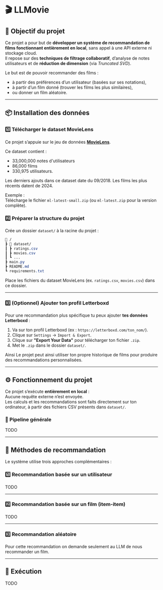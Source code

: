 # 🎬 LLMovie

## 🧠 Objectif du projet

Ce projet a pour but de **développer un système de recommandation de films fonctionnant entièrement en local**, sans appel à une API externe ni stockage cloud.  
Il repose sur des **techniques de filtrage collaboratif**, d’analyse de notes utilisateurs et de **réduction de dimension** (via *Truncated SVD*).  

Le but est de pouvoir recommander des films :
-  à partir des préférences d’un utilisateur (basées sur ses notations),
-  à partir d’un film donné (trouver les films les plus similaires),
-  ou donner un film aléatoire.

---

## 📦 Installation des données

### 1️⃣ Télécharger le dataset MovieLens

Ce projet s’appuie sur le jeu de données [**MovieLens**](https://grouplens.org/datasets/movielens/latest/).  

Ce dataset contient :
- 33,000,000 notes d'utilisateurs 
- 86,000 films 
- 330,975 utilisateurs.

Les derniers ajouts dans ce dataset date du 09/2018. Les films les plus récents datent de 2024. 

Exemple :  
Télécharge le fichier `ml-latest-small.zip` (ou `ml-latest.zip` pour la version complète).

### 2️⃣ Préparer la structure du projet

Crée un dossier `dataset/` à la racine du projet :

```css
📁 /
┣ 📁 dataset/
┃ ┣ ratings.csv
┃ ┣ movies.csv
┃ ┗ ...
┣ main.py
┣ README.md
┗ requirements.txt
```


Place les fichiers du dataset MovieLens (ex. `ratings.csv`, `movies.csv`) dans ce dossier.

---

### 3️⃣ (Optionnel) Ajouter ton profil Letterboxd

Pour une recommandation plus spécifique tu peux ajouter **tes données Letterboxd** :

1. Va sur ton profil Letterboxd (ex : `https://letterboxd.com/ton_nom/`).
2. Clique sur `Settings` → `Import & Export`.
3. Clique sur **"Export Your Data"** pour télécharger ton fichier `.zip`.
4. Met le `.zip` dans le dossier `dataset/`.

Ainsi Le projet peut ainsi utiliser ton propre historique de films pour produire des recommandations personnalisées.

---

## ⚙️ Fonctionnement du projet

Ce projet s’exécute **entièrement en local** :  
Aucune requête externe n’est envoyée.  
Les calculs et les recommandations sont faits directement sur ton ordinateur, à partir des fichiers CSV présents dans `dataset/`.

### 🧩 Pipeline générale

TODO

---

## 🧮 Méthodes de recommandation

Le système utilise trois approches complémentaires :

### 1️⃣ Recommandation basée sur un utilisateur

TODO

---

### 2️⃣ Recommandation basée sur un film (item-item)

TODO

---

### 3️⃣​ Recommandation aléatoire

Pour cette recommandation on demande seulement au LLM de nous recommander un film.

---

## 🚀 Exécution

TODO
